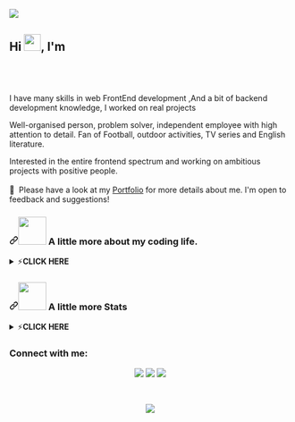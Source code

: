 <img src="https://capsule-render.vercel.app/api?type=waving&color=gradient&height=280&section=header&text=Hi%20there%20%F0%9F%91%8B&fontSize=90"></img>
<h2> Hi  <img width="30" src="https://c.tenor.com/nebZyl8oN7IAAAAi/wave-hello.gif" />, I'm </h2>

<h3 align="center"> <a href="https://aws2002.github.io/">
   <img alt="" src="https://readme-typing-svg.herokuapp.com/?lines=Osama+Husem;Beginner+ReactJS+NextJs++Full-Stack+developer&font=Fira%20Code&center=true&width=680&height=45&color=68C3D4&vCenter=true&size=25"></a>
</h3>
<!-- 
<h1 align="center" dir="auto"><a id="user-content--howdy-im-sy-rashid" class="anchor" aria-hidden="true" href="#-howdy-im-sy-rashid"><svg class="octicon octicon-link" viewBox="0 0 16 16" version="1.1" width="16" height="16" aria-hidden="true"><path fill-rule="evenodd" d="M7.775 3.275a.75.75 0 001.06 1.06l1.25-1.25a2 2 0 112.83 2.83l-2.5 2.5a2 2 0 01-2.83 0 .75.75 0 00-1.06 1.06 3.5 3.5 0 004.95 0l2.5-2.5a3.5 3.5 0 00-4.95-4.95l-1.25 1.25zm-4.69 9.64a2 2 0 010-2.83l2.5-2.5a2 2 0 012.83 0 .75.75 0 001.06-1.06 3.5 3.5 0 00-4.95 0l-2.5 2.5a3.5 3.5 0 004.95 4.95l1.25-1.25a.75.75 0 00-1.06-1.06l-1.25 1.25a2 2 0 01-2.83 0z"></path></svg></a><g-emoji class="g-emoji" alias="cowboy_hat_face" fallback-src="https://github.githubassets.com/images/icons/emoji/unicode/1f920.png"></g-emoji> Hi, I'm Osama husam 👋</h1> -->

<br>

 
</p>
<p dir="auto">I have many skills in web FrontEnd development ,And a bit of backend development knowledge, I worked on real projects

Well-organised person, problem solver, independent employee with high attention to detail. Fan of Football, outdoor activities, TV series and English literature.

Interested in the entire frontend spectrum and working on ambitious projects with positive people. <br/>
  <br/>
  📄 &nbsp;Please have a look at my [Portfolio](https://aws2002.github.io/cv/) for more details about me. I'm open to feedback and suggestions!
 <h3 dir="auto"><a id="user-content--a-little-more-about-me" class="anchor" aria-hidden="true" href="#-a-little-more-about-me"><svg class="octicon octicon-link" viewBox="0 0 16 16" version="1.1" width="16" height="16" aria-hidden="true"><path fill-rule="evenodd" d="M7.775 3.275a.75.75 0 001.06 1.06l1.25-1.25a2 2 0 112.83 2.83l-2.5 2.5a2 2 0 01-2.83 0 .75.75 0 00-1.06 1.06 3.5 3.5 0 004.95 0l2.5-2.5a3.5 3.5 0 00-4.95-4.95l-1.25 1.25zm-4.69 9.64a2 2 0 010-2.83l2.5-2.5a2 2 0 012.83 0 .75.75 0 001.06-1.06 3.5 3.5 0 00-4.95 0l-2.5 2.5a3.5 3.5 0 004.95 4.95l1.25-1.25a.75.75 0 00-1.06-1.06l-1.25 1.25a2 2 0 01-2.83 0z"></path></svg></a><a target="_blank" rel="noopener noreferrer" href="https://camo.githubusercontent.com/be37cdc8f930300096c506ad4574eaae977c48fbb2705cfcb92f4eeab8282c7a/68747470733a2f2f6d656469612e67697068792e636f6d2f6d656469612f56674344417a634b767352364f4d307557672f67697068792e676966"><img src="https://camo.githubusercontent.com/be37cdc8f930300096c506ad4574eaae977c48fbb2705cfcb92f4eeab8282c7a/68747470733a2f2f6d656469612e67697068792e636f6d2f6d656469612f56674344417a634b767352364f4d307557672f67697068792e676966" width="50" data-canonical-src="https://media.giphy.com/media/VgCDAzcKvsR6OM0uWg/giphy.gif" style="max-width: 100%;"></a> A little more about my coding life.</h3>
 

</article>
<details>
<summary><g-emoji class="g-emoji" alias="zap" fallback-src="https://github.githubassets.com/images/icons/emoji/unicode/26a1.png">⚡️</g-emoji><strong>CLICK HERE</strong></summary>
<br>
 <article class="markdown-body entry-content container-lg f5" itemprop="text"><div class="highlight highlight-source-shell position-relative overflow-auto"><pre><span class="pl-k">&gt;</span> neofetch</pre><div class="zeroclipboard-container position-absolute right-0 top-0">
    <clipboard-copy aria-label="Copy" class="ClipboardButton btn js-clipboard-copy m-2 p-0 tooltipped-no-delay" data-copy-feedback="Copied!" data-tooltip-direction="w" value="> neofetch" tabindex="0" role="button" style="display: inherit;">
      <svg aria-hidden="true" height="16" viewBox="0 0 16 16" version="1.1" width="16" data-view-component="true" class="octicon octicon-copy js-clipboard-copy-icon m-2">
    <path fill-rule="evenodd" d="M0 6.75C0 5.784.784 5 1.75 5h1.5a.75.75 0 010 1.5h-1.5a.25.25 0 00-.25.25v7.5c0 .138.112.25.25.25h7.5a.25.25 0 00.25-.25v-1.5a.75.75 0 011.5 0v1.5A1.75 1.75 0 019.25 16h-7.5A1.75 1.75 0 010 14.25v-7.5z"></path><path fill-rule="evenodd" d="M5 1.75C5 .784 5.784 0 6.75 0h7.5C15.216 0 16 .784 16 1.75v7.5A1.75 1.75 0 0114.25 11h-7.5A1.75 1.75 0 015 9.25v-7.5zm1.75-.25a.25.25 0 00-.25.25v7.5c0 .138.112.25.25.25h7.5a.25.25 0 00.25-.25v-7.5a.25.25 0 00-.25-.25h-7.5z"></path>
</svg>
      <svg aria-hidden="true" height="16" viewBox="0 0 16 16" version="1.1" width="16" data-view-component="true" class="octicon octicon-check js-clipboard-check-icon color-fg-success d-none m-2">
    <path fill-rule="evenodd" d="M13.78 4.22a.75.75 0 010 1.06l-7.25 7.25a.75.75 0 01-1.06 0L2.22 9.28a.75.75 0 011.06-1.06L6 10.94l6.72-6.72a.75.75 0 011.06 0z"></path>
</svg>
    </clipboard-copy>
  </div></div>

<div class="highlight highlight-source-cs position-relative overflow-auto"><pre><span class="pl-smi">aws2002@github</span>
<span class="pl-k">------------------------</span><span class="pl-k">-</span>
<span class="pl-en">🤖 OS</span>: <span class="pl-smi">Windows</span> <span class="pl-smi">x86_64</span>
<span class="pl-en">🤷‍♂️ Pronouns</span>: <span class="pl-smi">He</span><span class="pl-k">/</span><span class="pl-smi">Him</span>
<span class="pl-en">🗺️ Location</span>: <span class="pl-smi">Palestine</span>, <span class="pl-smi">Gaza</span>
<span class="pl-en">🔥 Frameworks</span>: <span class="pl-smi">React</span>
<span class="pl-en">🧑‍💻 Languages & Skils</span>: <span class="pl-smi">JavaScript</span>,<span class="pl-smi">TypeScript</span>,
                    <span class="pl-smi">HTML</span>,<span class="pl-smi">CSS</span>,<span class="pl-smi">Php</span>,<span class="pl-smi">Sass</span>,
                    <span class="pl-smi">NextJs</span>,<span class="pl-smi">BootStrap</span>,<span class="pl-smi">ReactRouter</span>,
                    <span class="pl-smi">FramerMotion</span>,<span class="pl-smi">TailwindCss</span>,<span class="pl-smi">Just</span>
                    <span class="pl-smi">MySql</span>,<span class="pl-smi">Java</span>,<span class="pl-smi">C++/C</span>,<span class="pl-smi">ChartJs</span>,<span class="pl-smi">Git</span>,<span class="pl-smi">ExpressJs</span>,<span class="pl-smi">RegEx</span>
                    <span class="pl-smi">MongoDb</span>,<span class="pl-smi">NodeJs</span>,<span class="pl-smi">Skeleton</span>,
                    <span class="pl-smi">i18next</span>,<span class="pl-smi">Styled Components</span>
<span class="pl-en">🥅 2022 Goals: </span>: <span class="pl-smi">**Learn more about web**</span>
<span class="pl-en">⚡ Hobbies</span>: <span class="pl-smi">football</span>, <span class="pl-smi">Gaming</span>
<span class="pl-en">📧 Email</span>: <span class="pl-smi">otaku3game@gmail.com</span></pre><div class="zeroclipboard-container position-absolute right-0 top-0">
    <clipboard-copy aria-label="Copy" class="ClipboardButton btn js-clipboard-copy m-2 p-0 tooltipped-no-delay" data-copy-feedback="Copied!" data-tooltip-direction="w" value="pgsohail@github
-------------------------
OS: Arch Linux x86_64
Shell: zsh 5.8
Pronouns: He/Him
Location: punjab, Pakistan
Frameworks: React
Languages: JavaScript, Python,
           HTML, CSS
Learning: Node.js, Express, MEAN Stack,
          Three.js, CPP
Hobbies: drifting, footbal, Gaming
Commits: 101
Stars: 17
Discord: pgsohail" tabindex="0" role="button" style="display: inherit;">
      <svg aria-hidden="true" height="16" viewBox="0 0 16 16" version="1.1" width="16" data-view-component="true" class="octicon octicon-copy js-clipboard-copy-icon m-2">
    <path fill-rule="evenodd" d="M0 6.75C0 5.784.784 5 1.75 5h1.5a.75.75 0 010 1.5h-1.5a.25.25 0 00-.25.25v7.5c0 .138.112.25.25.25h7.5a.25.25 0 00.25-.25v-1.5a.75.75 0 011.5 0v1.5A1.75 1.75 0 019.25 16h-7.5A1.75 1.75 0 010 14.25v-7.5z"></path><path fill-rule="evenodd" d="M5 1.75C5 .784 5.784 0 6.75 0h7.5C15.216 0 16 .784 16 1.75v7.5A1.75 1.75 0 0114.25 11h-7.5A1.75 1.75 0 015 9.25v-7.5zm1.75-.25a.25.25 0 00-.25.25v7.5c0 .138.112.25.25.25h7.5a.25.25 0 00.25-.25v-7.5a.25.25 0 00-.25-.25h-7.5z"></path>
</svg>
      <svg aria-hidden="true" height="16" viewBox="0 0 16 16" version="1.1" width="16" data-view-component="true" class="octicon octicon-check js-clipboard-check-icon color-fg-success m-2 d-none">
    <path fill-rule="evenodd" d="M13.78 4.22a.75.75 0 010 1.06l-7.25 7.25a.75.75 0 01-1.06 0L2.22 9.28a.75.75 0 011.06-1.06L6 10.94l6.72-6.72a.75.75 0 011.06 0z"></path>
</svg>
    </clipboard-copy>
  </div></div>
 <p align="center" dir="auto">
    <img src="https://img.shields.io/badge/-TypeScript-%233178C6?style=for-the-badge&logo=typescript&logoColor=white" />
    <img src="https://img.shields.io/badge/JavaScript-F7DF1E?style=for-the-badge&logo=javascript&logoColor=black" />
    <img src="https://img.shields.io/badge/CSS3-1572B6?style=for-the-badge&logo=css3&logoColor=white" />
    <img src="https://img.shields.io/badge/HTML5-E34F26?style=for-the-badge&logo=html5&logoColor=white" />
    <img src="https://img.shields.io/badge/-ReactJs-61DAFB?style=for-the-badge&logo=react&logoColor=white" />
    <img src="https://img.shields.io/badge/-next.js-ffffff?style=for-the-badge&logo=next.js&logoColor=black" />
    <!-- <img src="https://img.shields.io/badge/-ReduxJs-61DAFB?style=for-the-badge&logo=redux&logoColor=white" /> -->
    <img src="https://img.shields.io/badge/-React%20Router%20Dom-%236CDBFD?style=for-the-badge&logo=reactrouter&logoColor=black" />
    <!-- <img src="https://img.shields.io/badge/-react_native-914359?style=for-the-badge&logo=react-native&logoColor=white" /> -->
    <!-- <img src="https://img.shields.io/badge/-materialUI-61DAFB?style=for-the-badge&logo=materialui&logoColor=black" /> -->
    <img src="https://img.shields.io/badge/Sass-CC6699?style=for-the-badge&logo=sass&logoColor=white" />
    <img src="https://img.shields.io/badge/Node.js-43853D?style=for-the-badge&logo=node.js&logoColor=white" />
    <img src="https://img.shields.io/badge/mongodb-43853D?style=for-the-badge&logo=mongodb&logoColor=green" />
    <img src="https://img.shields.io/badge/Express.js-404D59?style=for-the-badge&logo=express&logoColor=white" />
    <img src="https://img.shields.io/badge/-Eslint-4831B3?style=for-the-badge&logo=eslint&logoColor=white" />
    <img src="https://img.shields.io/badge/-tailwind-4831B3?style=for-the-badge&logo=tailwindcss&logoColor=white" />
    <!-- <img src="https://img.shields.io/badge/PostgreSQL-316192?style=for-the-badge&logo=postgresql&logoColor=white" /> -->
    <img src="https://img.shields.io/badge/-Jest-914359?style=for-the-badge&logo=jest&logoColor=white" />
    <img src="https://img.shields.io/badge/-Framer Motion-e700bb?style=for-the-badge&logo=framer&logoColor=white" />
    <img src="https://img.shields.io/badge/GitHub-100000?style=for-the-badge&logo=github&logoColor=white" />
    <img src="https://img.shields.io/badge/-chart.js-914359?style=for-the-badge&logo=chart.js&logoColor=white" />
    <!-- <img src="https://img.shields.io/badge/-postman-F26634?style=for-the-badge&logo=postman&logoColor=white" /> -->
    <!-- <img src="https://img.shields.io/badge/-Heroku-%236B48AF?style=for-the-badge&logo=heroku&logoColor=white" /> -->
    <img src="https://img.shields.io/badge/-Figma-%2379D384?style=for-the-badge&logo=figma&logoColor=white" />
    <!-- <img src="https://img.shields.io/badge/-mapBox-61DAFB?style=for-the-badge&logo=map&logoColor=white" />
    <img src="https://img.shields.io/badge/-Twilio-E95420?style=for-the-badge&logo=Twilio&logoColor=white" /> -->
    <img src="https://img.shields.io/badge/-chart.js-914359?style=for-the-badge&logo=chart.js&logoColor=white" />
    <img src="https://img.shields.io/badge/-i18next-029687?style=for-the-badge&logo=i18next&logoColor=white" />
    <img src="https://img.shields.io/badge/-Styled%20Components-404D59?style=for-the-badge&logo=styledComponents&logoColor=white" />
    <img src="https://img.shields.io/badge/-bootstarp-43853D?style=for-the-badge&logo=bootstarp&logoColor=white" />
    <img src="https://img.shields.io/badge/-Visual%20Studio%20Code-0584C4?style=for-the-badge&logo=visualstudiocode&logoColor=white" />
    <img src="https://img.shields.io/badge/-react Bootstarp-E95420?style=for-the-badge&logo=react-bootstarp&logoColor=white" />
</p>
</details>


</article>

<!-- Stats -->
<h3 dir="auto"><a id="user-content--a-little-more-about-me" class="anchor" aria-hidden="true" href="#-a-little-more-about-me"><svg class="octicon octicon-link" viewBox="0 0 16 16" version="1.1" width="16" height="16" aria-hidden="true"><path fill-rule="evenodd" d="M7.775 3.275a.75.75 0 001.06 1.06l1.25-1.25a2 2 0 112.83 2.83l-2.5 2.5a2 2 0 01-2.83 0 .75.75 0 00-1.06 1.06 3.5 3.5 0 004.95 0l2.5-2.5a3.5 3.5 0 00-4.95-4.95l-1.25 1.25zm-4.69 9.64a2 2 0 010-2.83l2.5-2.5a2 2 0 012.83 0 .75.75 0 001.06-1.06 3.5 3.5 0 00-4.95 0l-2.5 2.5a3.5 3.5 0 004.95 4.95l1.25-1.25a.75.75 0 00-1.06-1.06l-1.25 1.25a2 2 0 01-2.83 0z"></path></svg></a><a target="_blank" rel="noopener noreferrer" href="https://camo.githubusercontent.com/be37cdc8f930300096c506ad4574eaae977c48fbb2705cfcb92f4eeab8282c7a/68747470733a2f2f6d656469612e67697068792e636f6d2f6d656469612f56674344417a634b767352364f4d307557672f67697068792e676966"><img src="https://camo.githubusercontent.com/be37cdc8f930300096c506ad4574eaae977c48fbb2705cfcb92f4eeab8282c7a/68747470733a2f2f6d656469612e67697068792e636f6d2f6d656469612f56674344417a634b767352364f4d307557672f67697068792e676966" width="50" data-canonical-src="https://media.giphy.com/media/VgCDAzcKvsR6OM0uWg/giphy.gif" style="max-width: 100%;"></a> A little more Stats</h3>
<details>
  <summary><g-emoji class="g-emoji" alias="zap" fallback-src="https://github.githubassets.com/images/icons/emoji/unicode/26a1.png">⚡️</g-emoji><strong>CLICK HERE</strong></summary>
  <br>
  <p align="left"> <a href="https://twitter.com/Itsosama_2" target="blank"><img src="https://img.shields.io/twitter/follow/Itsosama_2?logo=twitter&style=for-the-badge" alt="Itsosama_2" /></a> </p>
<p align="left"> <img src="https://komarev.com/ghpvc/?username=aws2002&label=Profile%20views&color=0e75b6&style=flat" alt="aws2002" /> </p>
<p align="center">
<img align="center"
    src="" alt=""/>
    <br>
    <img align="center"
    src="https://github-readme-stats.vercel.app/api?username=aws2002&show_icons=true&locale=en&theme=dark" alt="aws2002" style="width:50%"/><img align="center"
    src="https://github-readme-streak-stats.herokuapp.com/?user=aws2002&theme=dark" alt="aws2002" style="width:50%"/>
</p>
</details>
<h3 align="left">Connect with me:</h3>
<p align="center">
<a href="https://twitter.com/Itsosama_2" target="blank"><img src="https://img.shields.io/badge/twitter-1877F2?style=for-the-badge&logo=twitter&logoColor=white" /></a>
<a href="https://instagram.com/osama._husam" target="blank"> <img src="https://img.shields.io/badge/Instagram-f24b5b?style=for-the-badge&logo=Instagram&logoColor=white" /></a>
<a href="https://fb.com/osama.husam.1671" target="blank"> <img src="https://img.shields.io/badge/Facebook-1877F2?style=for-the-badge&logo=facebook&logoColor=white" /></a>
</p>

<div align="center"><br> 

<!--   ![Snake animation](https://github.com/Feruaro/Feruaro/blob/output/github-contribution-grid-snake.svg) -->
  <img src="https://capsule-render.vercel.app/api?type=waving&color=gradient&height=150&section=footer"></img>
  </div>
